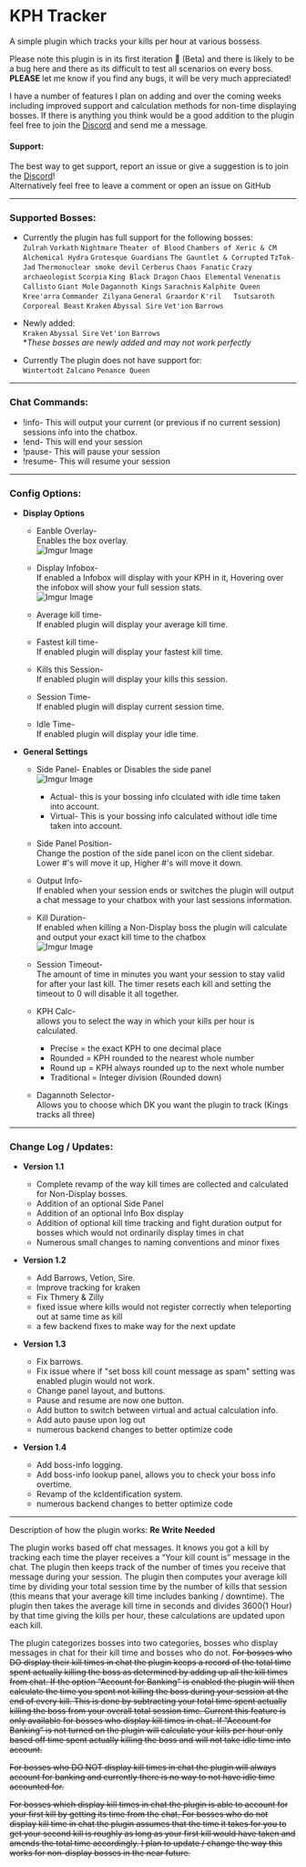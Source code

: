 # KPH Tracker
A simple plugin which tracks your kills per hour at various bossess.  

Please note this plugin is in its first iteration :small_blue_diamond: (Beta) and there is likely to be a bug here and there as its difficult to test all scenarios on every boss. **PLEASE** let me know if you find any bugs, it will be very much appreciated!   

I have a number of features I plan on adding and over the coming weeks including improved support and calculation methods for non-time displaying bosses.  If there is anything you think would be a good addition to the plugin feel free to join the [Discord](https://discord.gg/ATXSsbbXQV) and send me a message.  

#### Support:   
The best way to get support, report an issue or give a suggestion is to join the [Discord](https://discord.gg/ATXSsbbXQV)!  
Alternatively feel free to leave a comment or open an issue on GitHub


-------------------------------------------------------------------------------------------------------------------------------------------------------------------------------

### **__Supported Bosses:__**                                                                                                                                                                                                                                                                                                   
- Currently the plugin has full support for the following bosses:  
  `Zulrah`   `Vorkath`   `Nightmare`   `Theater of Blood`   `Chambers of Xeric & CM`   `Alchemical Hydra`   `Grotesque Guardians`   `The Gauntlet & Corrupted`   `TzTok-Jad`    `Thermonuclear smoke devil`  `Cerberus`   `Chaos Fanatic`   `Crazy archaeologist`   `Scorpia`   `King Black Dragon`  `Chaos Elemental`  `Venenatis`   `Callisto`  `Giant Mole`   `Dagannoth Kings`   `Sarachnis`   `Kalphite Queen`   `Kree'arra`   `Commander Zilyana`   `General Graardor`   `K'ril   Tsutsaroth`   `Corporeal Beast` `Kraken`  `Abyssal Sire`  `Vet'ion`  `Barrows`  
  
- Newly added:  
  `Kraken`  `Abyssal Sire`  `Vet'ion`  `Barrows`  
     **These bosses are newly added and may not work perfectly*  
       
- Currently The plugin does not have support for:  
 `Wintertodt`   `Zalcano`   `Penance Queen`
 
 -------------------------------------------------------------------------------------------------------------------------------------------------------------------------------

### Chat Commands:
- !info- This will output your current (or previous if no current session) sessions info into the chatbox.  
- !end- This will end your session  
- !pause- This will pause your session  
- !resume- This will resume your session


-------------------------------------------------------------------------------------------------------------------------------------------------------------------------------

### Config Options:

- **Display Options**

  - Eanble Overlay-   
  Enables the box overlay.                                          
  ![Imgur Image](https://i.imgur.com/L3oqkuw.png)
  
  - Display Infobox-   
  If enabled a Infobox will display with your KPH in it, Hovering over the infobox will show your full session stats.  
  ![Imgur Image](https://i.imgur.com/3GEBNXG.png)

  - Average kill time-  
  If enabled plugin will display your average kill time.
  
  - Fastest kill time-  
  If enabled plugin will display your fastest kill time.
  
  - Kills this Session-  
  If enabled plugin will display your kills this session.

  - Session Time-  
  If enabled plugin will display current session time.
  
  - Idle Time-  
  If enabled plugin will display your idle time.


- **General Settings**

  - Side Panel-
  Enables or Disables the side panel   
  ![Imgur Image](https://i.imgur.com/1grrmmS.png)
    - Actual-
    this is your bossing info clculated with idle time taken into account.
    - Virtual-
    This is your bossing info calculated without idle time taken into account.
  
   - Side Panel Position-   
  Change the postion of the side panel icon on the client sidebar. Lower #'s will move it up, Higher #'s will move it down.  

  - Output Info-   
  If enabled when your session ends or switches the plugin will output a chat message to your chatbox with your last sessions information.  
  
  - Kill Duration-  
  If enabled when killing a Non-Display boss the plugin will calculate and output your exact kill time to the chatbox  
  ![Imgur Image](https://i.imgur.com/KXmGvnw.png)

  - Session Timeout-   
  The amount of time in minutes you want your session to stay valid for after your last kill. The timer resets each kill and setting the timeout to 0 will disable it all      together.

  - KPH Calc-   
  allows you to select the way in which your kills per hour is calculated.  

    - Precise = the exact KPH to one decimal place
    - Rounded = KPH rounded to the nearest whole number
    - Round up = KPH always rounded up to the next whole number  
    - Traditional = Integer division (Rounded down)


  - Dagannoth Selector-   
  Allows you to choose which DK you want the plugin to track (Kings tracks all three) 


-------------------------------------------------------------------------------------------------------------------------------------------------------------------------------


### Change Log / Updates:  
- **Version 1.1**   
    - Complete revamp of the way kill times are collected and calculated for Non-Display bosses.  
    - Addition of an optional Side Panel  
    - Addition of an optional Info Box display  
    - Addition of optional kill time tracking and fight duration output for bosses which would not ordinarily display times in chat  
    - Numerous small changes to naming conventions and minor fixes
    
- **Version 1.2**   
    - Add Barrows, Vetion, Sire.
    - Improve tracking for kraken
    - Fix Thmery & Zilly
    - fixed issue where kills would not register correctly when teleporting out at same time as kill
    - a few backend fixes to make way for the next update
    
- **Version 1.3**   
    - Fix barrows.
    - Fix issue where if "set boss kill count message as spam" setting was enabled plugin would not work.
    - Change panel layout, and buttons. 
    - Pause and resume are now one button.
    - Add button to switch between virtual and actual calculation info.
    - Add auto pause upon log out
    - numerous backend changes to better optimize code 
    
- **Version 1.4**   
    - Add boss-info logging.
    - Add boss-info lookup panel, allows you to check your boss info overtime.
    - Revamp of the kcIdentification system. 
    - numerous backend changes to better optimize code 
    

-------------------------------------------------------------------------------------------------------------------------------------------------------------------------------
Description of how the plugin works: **Re Write Needed**

The plugin works based off chat messages. It knows you got a kill by tracking each time the player receives a “Your kill count is” message in the chat. The plugin then keeps track of the number of times you receive that message during your session. The plugin then computes your average kill time by dividing your total session time by the number of kills that session (this means that your average kill time includes banking / downtime). The plugin then takes the average kill time in seconds and divides 3600(1 Hour) by that time giving the kills per hour, these calculations are updated upon each kill. 

The plugin categorizes bosses into two categories, bosses who display messages in chat for their kill time and bosses who do not.  ~~For bosses who DO display their kill times in chat the plugin keeps a record of the total time spent actually killing the boss as determined by adding up all the kill times from chat. If the option “Account for Banking” is enabled the plugin will then calculate the time you spent not killing the boss during your session at the end of every kill. This is done by subtracting your total time spent actually killing the boss from your overall total session time. Current this feature is only available for bosses who display kill times in chat. If “Account for Banking” is not turned on the plugin will calculate your kills per hour only based off time spent actually killing the boss and will not take idle time into account.~~ 

~~For bosses who DO NOT display kill times in chat the plugin will always account for banking and currently there is no way to not have idle time accounted for.~~

~~For bosses which display kill times in chat the plugin is able to account for your first kill by getting its time from the chat. For bosses who do not display kill time in chat the plugin assumes that the time it takes for you to get your second kill is roughly as long as your first kill would have taken and amends the total time accordingly. I plan to update / change the way this works for non-display bosses in the near future.~~

